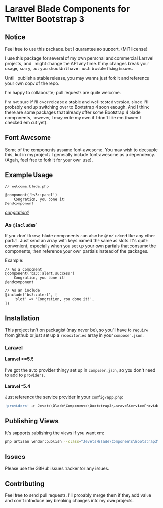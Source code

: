 # Laravel Blade Components for Twitter Bootstrap 3 

## Notice

Feel free to use this package, but I guarantee no support. (MIT license)

I use this package for several of my own personal and commercial Laravel projects, and I might change the API any time. If my changes break your usage, sorry, but you shouldn't have much trouble fixing issues. 

Until I publish a stable release, you may wanna just fork it and reference your own copy of the repo.

I'm happy to collaborate; pull requests are quite welcome. 

I'm not sure if I'll ever release a stable and well-tested version, since I'll probably end up switching over to Bootstrap 4 soon enough. And I think there are some packages that already offer some Bootstrap 4 blade components, however, I may write my own if I don't like em (haven't checked em out yet).

## Font Awesome

Some of the components assume font-awesome. You may wish to decouple this, but in my projects I generally include font-awesome as a dependency. (Again, feel free to fork it for your own use).

## Example Usage

```blade
// welcome.blade.php

@component('bs3::panel')
    Congration, you done it!
@endcomponent
```

*[congration?](https://i.imgur.com/DAAN8yB.jpg)*

### As `@include`s`

If you don't know, blade components can also be `@include`ed like any other partial. Just send an array with keys named the same as slots. It's quite convenient, especially when you set up your own partials that consume the components, then reference your own partials instead of the packages.

Example:

```blade
// As a component
@component('bs3::alert.success')
    Congration, you done it!
@endcomponent

// As an include
@include('bs3::alert', [
    'slot' => 'Congration, you done it!',
])
```

## Installation

This project isn't on packagist (may never be), so you'll have to `require` from github or just set up a `repositories` array in your `composer.json`.

### Laravel

#### Laravel >=5.5

I've got the auto provider thingy set up in `composer.json`, so you don't need to add to `providers`.

#### Laravel ^5.4

Just reference the service provider in your `config/app.php`:

```php
'providers' => Jevets\Blade\Components\Bootstrap3\LaravelServiceProvider::class,
```

## Publishing Views

It's supports publishing the views if you want em:

```sh
php artisan vendor:publish --class="Jevets\Blade\Components\Bootstrap3\LaravelServiceProvider"
```

## Issues

Please use the GitHub issues tracker for any issues.

## Contributing

Feel free to send pull requests. I'll probably merge them if they add value and don't introduce any breaking changes into my own projects.


